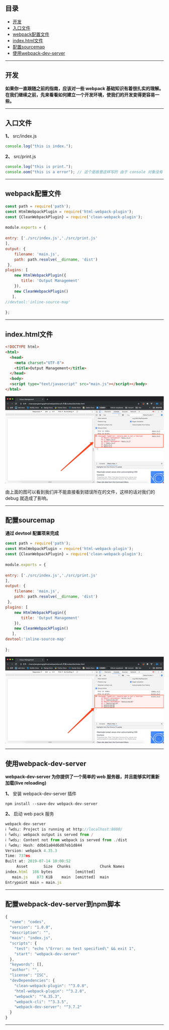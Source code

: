 ## 目录
- [开发](#开发)
- [入口文件](#入口文件)
- [webpack配置文件](#webpack配置文件)
- [index.html文件](#index.html文件)
- [配置sourcemap](#配置sourcemap)
- [使用webpack-dev-server](#使用webpack-dev-server)
---

## 开发
   **如果你一直跟随之前的指南，应该对一些 webpack 基础知识有着很扎实的理解。在我们继续之前，先来看看如何建立一个开发环境，使我们的开发变得更容易一些。**

   ---

## 入口文件
   **1、** src/index.js
   ```js
   console.log("this is index.");
   ```
   **2、** src/print.js
   ```js
   console.log("this is print.");
   console.oom("this is a error"); // 这个是故意这样写的 由于 console 对象没有 oom 方法所以运行时会报错
   ```
   ---

## webpack配置文件
   ```js
   const path = require('path');
   const HtmlWebpackPlugin = require('html-webpack-plugin');
   const {CleanWebpackPlugin} = require('clean-webpack-plugin');
   
   module.exports = {
   
   entry: ['./src/index.js','./src/print.js'
   ],
   output: {
       filename: 'main.js',
       path: path.resolve(__dirname, 'dist')
    },
   plugins: [
       new HtmlWebpackPlugin({
          title: 'Output Management'
       }),
       new CleanWebpackPlugin()
      ],
   //devtool:'inline-source-map'
   
   };
   ```

   ---

## index.html文件
   ```html
   <!DOCTYPE html>
   <html>
     <head>
       <meta charset="UTF-8">
       <title>Output Management</title>
     </head>
     <body>
     <script type="text/javascript" src="main.js"></script></body>
   </html>
   ```
   <img src="./imgs/5.1.jpg">

   由上面的图可以看到我们并不能直接看到错误所在的文件，这样的话对我们的 debug 就造成了影响。

   ---


## 配置sourcemap
   **通过 devtool 配置项来完成**
   ```js
   const path = require('path');
   const HtmlWebpackPlugin = require('html-webpack-plugin');
   const {CleanWebpackPlugin} = require('clean-webpack-plugin');
   
   module.exports = {
   
   entry: ['./src/index.js','./src/print.js'
   ],
   output: {
       filename: 'main.js',
       path: path.resolve(__dirname, 'dist')
    },
   plugins: [
       new HtmlWebpackPlugin({
          title: 'Output Management'
       }),
       new CleanWebpackPlugin()
      ],
   devtool:'inline-source-map'
   
   };
   ```
   <img src="./imgs/5.2.jpg">

   ---

## 使用webpack-dev-server
   **webpack-dev-server 为你提供了一个简单的 web 服务器，并且能够实时重新加载(live reloading)**

   **1、** 安装 webpack-dev-server 插件
   ```
   npm install --save-dev webpack-dev-server
   ```
   **2、** 启动 web pack 服务
   ```js
   webpack-dev-server
   ℹ ｢wds｣: Project is running at http://localhost:8080/
   ℹ ｢wds｣: webpack output is served from /
   ℹ ｢wds｣: Content not from webpack is served from ./dist
   ℹ ｢wdm｣: Hash: ddb61a04d6d07eb1d844
   Version: webpack 4.35.3
   Time: 737ms
   Built at: 2019-07-14 10:00:52
        Asset       Size  Chunks             Chunk Names
   index.html  186 bytes          [emitted]  
      main.js    873 KiB    main  [emitted]  main
   Entrypoint main = main.js
   ```

   ---

## 配置webpack-dev-server到npm脚本
   ```js
   {
     "name": "codes",
     "version": "1.0.0",
     "description": "",
     "main": "index.js",
     "scripts": {
       "test": "echo \"Error: no test specified\" && exit 1",
       "start": "webpack-dev-server"
     },
     "keywords": [],
     "author": "",
     "license": "ISC",
     "devDependencies": {
       "clean-webpack-plugin": "^3.0.0",
       "html-webpack-plugin": "^3.2.0",
       "webpack": "^4.35.3",
       "webpack-cli": "^3.3.5",
       "webpack-dev-server": "^3.7.2"
     }
   }
   ```

   ---
